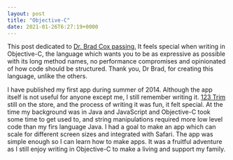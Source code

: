 ```yaml
---
layout: post
title: "Objective-C"
date: 2021-01-26T6:27:19+0000
---
```


This post dedicated to [Dr. Brad Cox passing.][1] 
It feels special when writing in Objective-C, the language which wants you to be as expressive as possible with its long method names, no performance compromises and opinionated of how code should be structured. Thank you, Dr Brad, for creating this language, unlike the others.

I have published my first app during summer of 2014. Although the app itself is not useful for anyone except me, I still remember writing it. [123 Trim][2] still on the store, and the process of writing it was fun, it felt special. At the time my background was in Java and JavaScript and Objective-C took some time to get used to, and string manipulations required more low level code than my firs language Java. I had a goal to make an app which can scale for different screen sizes and integrated with Safari. The app was simple enough so I can learn how to make apps. It was a fruitful adventure as I still enjoy writing in Objective-C to make a living and support my family.


[1]: https://www.legacy.com/us/obituaries/scnow/name/brad-cox-obituary?pid=197454225
[2]: https://apps.apple.com/us/app/trimnumber/id891432865
